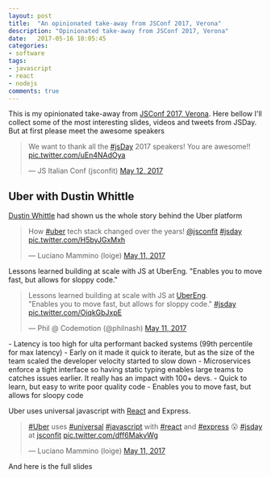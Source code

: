```yaml
---
layout: post
title:  "An opinionated take-away from JSConf 2017, Verona"
description: "Opinionated take-away from JSConf 2017, Verona"
date:   2017-05-16 10:05:45
categories:
- software
tags:
- javascript
- react
- nodejs
comments: true
---
```


This is my opinionated take-away from [JSConf 2017, Verona](https://2017.jsday.it/). 
Here bellow I'll collect some of the most interesting slides, videos and tweets from JSDay.
But at first please meet the awesome speakers 

<blockquote class="twitter-tweet" data-lang="en" data-width="720"><p lang="en" dir="ltr">We want to thank all the <a href="https://twitter.com/hashtag/jsDay?src=hash">#jsDay</a> 2017 speakers! You are awesome!! <a href="https://t.co/uEn4NAdOya">pic.twitter.com/uEn4NAdOya</a></p>&mdash; JS Italian Conf (jsconfit) <a href="https://twitter.com/jsconfit/status/862983424746934272">May 12, 2017</a></blockquote>
<script async src="https://platform.twitter.com/widgets.js" charset="utf-8"></script>



## Uber with Dustin Whittle

[Dustin Whittle](https://twitter.com/dustinwhittle) had shown us the whole story behind the Uber platform

<blockquote class="twitter-tweet" data-lang="en"><p lang="en" dir="ltr">How <a href="https://twitter.com/hashtag/uber?src=hash">#uber</a> tech stack changed over the years! <a href="https://twitter.com/jsconfit">@jsconfit</a> <a href="https://twitter.com/hashtag/jsday?src=hash">#jsday</a> <a href="https://t.co/H5byJGxMxh">pic.twitter.com/H5byJGxMxh</a></p>&mdash; Luciano Mammino (loige) <a href="https://twitter.com/loige/status/862578481816903680">May 11, 2017</a></blockquote>
<script async src="https://platform.twitter.com/widgets.js" charset="utf-8"></script>

Lessons learned building at scale with JS at UberEng. "Enables you to move fast, but allows for sloppy code."


<blockquote class="twitter-tweet" data-lang="en"><p lang="en" dir="ltr">Lessons learned building at scale with JS at <a href="https://twitter.com/UberEng">UberEng</a>.<br>&quot;Enables you to move fast, but allows for sloppy code.&quot; <a href="https://twitter.com/hashtag/jsday?src=hash">#jsday</a> <a href="https://t.co/OiqkGbJxpE">pic.twitter.com/OiqkGbJxpE</a></p>&mdash; Phil @ Codemotion (@philnash) <a href="https://twitter.com/philnash/status/862582052083945473">May 11, 2017</a></blockquote>
<script async src="https://platform.twitter.com/widgets.js" charset="utf-8"></script>
- Latency is too high for ulta performant backed systems (99th percentile for max latency)
- Early on it made it quick to iterate, but as the size of the team scaled the developer velocity started to slow down
   - Microservices enforce a tight interface so having static typing enables large teams to catches issues earlier. It really has an impact with 100+ devs.
- Quick to learn, but easy to write poor quality code
   - Enables you to move fast, but allows for sloopy code


Uber uses universal javascript with [React](/tag/react) and Express.

<blockquote class="twitter-tweet" data-lang="en"><p lang="en" dir="ltr"><a href="https://twitter.com/hashtag/Uber?src=hash">#Uber</a> uses <a href="https://twitter.com/hashtag/universal?src=hash">#universal</a> <a href="https://twitter.com/hashtag/javascript?src=hash">#javascript</a> with <a href="https://twitter.com/hashtag/react?src=hash">#react</a> and <a href="https://twitter.com/hashtag/express?src=hash">#express</a> 😮 <a href="https://twitter.com/hashtag/jsday?src=hash">#jsday</a> at <a href="https://twitter.com/jsconfit">jsconfit</a> <a href="https://t.co/dff6MakvWg">pic.twitter.com/dff6MakvWg</a></p>&mdash; Luciano Mammino (loige) <a href="https://twitter.com/loige/status/862584479721938944">May 11, 2017</a></blockquote>
<script async src="https://platform.twitter.com/widgets.js" charset="utf-8"></script>

And here is the full slides 

<script async class="speakerdeck-embed" data-id="a097f66bb8c74a3a8da129896f1940cd" data-ratio="1.77777777777778" src="https://speakerdeck.com/assets/embed.js"></script>



